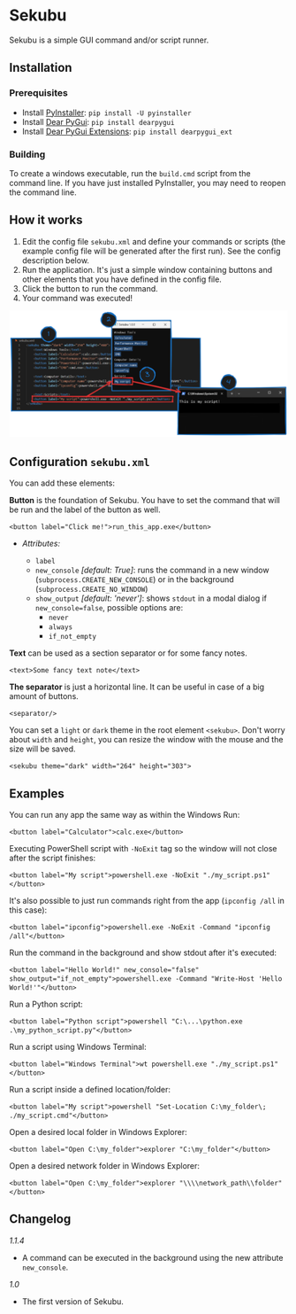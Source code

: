 # Sekubu

Sekubu is a simple GUI command and/or script runner.

## Installation

### Prerequisites

- Install [PyInstaller](https://pyinstaller.org/en/stable/): `pip install -U pyinstaller`
- Install [Dear PyGui](https://github.com/hoffstadt/DearPyGui): `pip install dearpygui`
- Install [Dear PyGui Extensions](https://github.com/hoffstadt/DearPyGui_Ext): `pip install dearpygui_ext`

### Building

To create a windows executable, run the `build.cmd` script from the command line. If you have just installed PyInstaller, you may need to reopen the command line.

## How it works

1) Edit the config file `sekubu.xml`  and define your commands or scripts (the example config file will be generated after the first run). See the config description below.
2) Run the application. It's just a simple window containing buttons and other elements that you have defined in the config file.
3) Click the button to run the command.
4) Your command was executed!

![How Sekubu works](./img/how-sekubu-works.png)

## Configuration `sekubu.xml`

You can add these elements:

**Button** is the foundation of Sekubu. You have to set the command that will be run and the label of the button as well.

    <button label="Click me!">run_this_app.exe</button>

* *Attributes:*

  * `label`
  * `new_console` *[default: True]*: runs the command in a new window (`subprocess.CREATE_NEW_CONSOLE`) or in the background (`subprocess.CREATE_NO_WINDOW`)
  * `show_output` *[default: 'never']*: shows `stdout` in a modal dialog if `new_console=false`, possible options are:
    * `never`
    * `always`
    * `if_not_empty`

**Text** can be used as a section separator or for some fancy notes.

    <text>Some fancy text note</text>

**The separator** is just a horizontal line. It can be useful in case of a big amount of buttons.

    <separator/>

You can set a `light` or `dark` theme in the root element `<sekubu>`. Don't worry about `width` and `height`, you can resize the window with the mouse and the size will be saved.

    <sekubu theme="dark" width="264" height="303">

## Examples

You can run any app the same way as within the Windows Run:

    <button label="Calculator">calc.exe</button>

Executing PowerShell script with `-NoExit` tag so the window will not close after the script finishes:

    <button label="My script">powershell.exe -NoExit "./my_script.ps1"</button>

It's also possible to just run commands right from the app (`ipconfig /all` in this case):

    <button label="ipconfig">powershell.exe -NoExit -Command "ipconfig /all"</button>

Run the command in the background and show stdout after it's executed:
    
    <button label="Hello World!" new_console="false" show_output="if_not_empty">powershell.exe -Command "Write-Host 'Hello World!'"</button>

Run a Python script:

    <button label="Python script">powershell "C:\...\python.exe .\my_python_script.py"</button>

Run a script using Windows Terminal:

    <button label="Windows Terminal">wt powershell.exe "./my_script.ps1"</button>

Run a script inside a defined location/folder:

    <button label="My script">powershell "Set-Location C:\my_folder\; ./my_script.cmd"</button>

Open a desired local folder in Windows Explorer:

    <button label="Open C:\my_folder">explorer "C:\my_folder"</button>

Open a desired network folder in Windows Explorer:

    <button label="Open C:\my_folder">explorer "\\\\network_path\\folder"</button>

## Changelog


*1.1.4*

* A command can be executed in the background using the new attribute `new_console`.

*1.0*

* The first version of Sekubu.